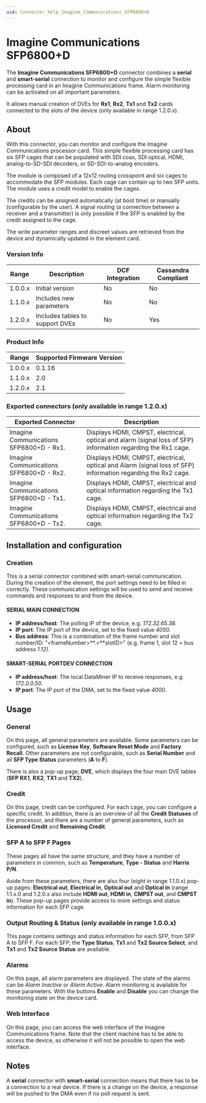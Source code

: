 ```yaml
---
uid: Connector_help_Imagine_Communications_SFP6800+D
---
```


# Imagine Communications SFP6800+D

The **Imagine Communications SFP6800+D** connector combines a **serial** and **smart-serial** connection to monitor and configure the simple flexible processing card in an Imagine Communications frame. Alarm monitoring can be activated on all important parameters.

It allows manual creation of DVEs for **Rx1**, **Rx2**, **Tx1** and **Tx2** cards connected to the slots of the device (only available in range 1.2.0.x).

## About

With this connector, you can monitor and configure the Imagine Communications processor card. This simple flexible processing card has six SFP cages that can be populated with SDI coax, SDI optical, HDMI, analog-to-SD-SDI decoders, or SD-SDI-to-analog encoders.

The module is composed of a 12x12 routing crosspoint and six cages to accommodate the SFP modules. Each cage can contain up to two SFP units. The module uses a credit model to enable the cages.

The credits can be assigned automatically (at boot time) or manually (configurable by the user). A signal routing (a connection between a receiver and a transmitter) is only possible if the SFP is enabled by the credit assigned to the cage.

The write parameter ranges and discreet values are retrieved from the device and dynamically updated in the element card.

### Version Info

| **Range** | **Description**                 | **DCF Integration** | **Cassandra Compliant** |
|------------------|---------------------------------|---------------------|-------------------------|
| 1.0.0.x          | Initial version                 | No                  | No                      |
| 1.1.0.x          | Includes new parameters         | No                  | No                      |
| 1.2.0.x          | Includes tables to support DVEs | No                  | Yes                     |

### Product Info

| Range | Supported Firmware Version |
|------------------|-----------------------------|
| 1.0.0.x          | 0.1.16                      |
| 1.1.0.x          | 2.0                         |
| 1.2.0.x          | 2.1                         |

### Exported connectors (only available in range 1.2.0.x)

| **Exported Connector**                   | **Description**                                                                                              |
|-----------------------------------------|--------------------------------------------------------------------------------------------------------------|
| Imagine Communications SFP6800+D - Rx1. | Displays HDMI, CMPST, electrical, optical and alarm (signal loss of SFP) information regarding the Rx1 cage. |
| Imagine Communications SFP6800+D - Rx2. | Displays HDMI, CMPST, electrical, optical and Alarm (signal loss of SFP) information regarding the Rx2 cage. |
| Imagine Communications SFP6800+D - Tx1. | Displays HDMI, CMPST, electrical and optical information regarding the Tx1 cage.                             |
| Imagine Communications SFP6800+D - Tx2. | Displays HDMI, CMPST, electrical and optical information regarding the Tx2 cage.                             |

## Installation and configuration

### Creation

This is a serial connector combined with smart-serial communication. During the creation of the element, the port settings need to be filled in correctly. These communication settings will be used to send and receive commands and responses to and from the device.

#### SERIAL MAIN CONNECTION

- **IP address/host**: The polling IP of the device, e.g. *172.32.65.38.*
- **IP port**: The IP port of the device, set to the fixed value *4050.*
- **Bus address**: This is a combination of the frame number and slot number/ID: "\<frameNumber\>**.\<**slotID\>" (e.g. frame 1, slot 12 = bus address *1.12).*

#### SMART-SERIAL PORTDEV CONNECTION

- **IP address/host**: The local DataMiner IP to receive responses, e.g. *172.0.0.50*.
- **IP port**: The IP port of the DMA, set to the fixed value *4000.*

## Usage

### General

On this page, all general parameters are available. Some parameters can be configured, such as **License Key**, **Software Reset Mode** and **Factory Recall**. Other parameters are not configurable, such as **Serial Number** and all **SFP Type Status** parameters (**A** to **F**).

There is also a pop-up page, **DVE**, which displays the four main DVE tables (**SFP RX1**, **RX2**, **TX1** and **TX2**).

### Credit

On this page, credit can be configured. For each cage, you can configure a specific credit. In addition, there is an overview of all the **Credit Statuses** of the processor, and there are a number of general parameters, such as **Licensed Credit** and **Remaining Credit**.

### SFP A to SFP F Pages

These pages all have the same structure, and they have a number of parameters in common, such as **Temperature**, **Type - Status** and **Harris P/N**.

Aside from these parameters, there are also four (eight in range 1.1.0.x) pop-up pages: **Electrical out**, **Electrical in**, **Optical out** and **Optical in** (range 1.1.x.0 and 1.2.0.x also include **HDMI out**, **HDMI in**, **CMPST out**, and **CMPST in**). These pop-up pages provide access to more settings and status information for each SFP cage.

### Output Routing & Status (only available in range 1.0.0.x)

This page contains settings and status information for each SFP, from SFP A to SFP F. For each SFP, the **Type Status**, **Tx1** and **Tx2 Source Select**, and **Tx1** and **Tx2 Source Status** are available.

### Alarms

On this page, all alarm parameters are displayed. The state of the alarms can be *Alarm Inactive* or *Alarm Active*. Alarm monitoring is available for these parameters. With the buttons **Enable** and **Disable** you can change the monitoring state on the device card.

### Web Interface

On this page, you can access the web interface of the Imagine Communications frame. Note that the client machine has to be able to access the device, as otherwise it will not be possible to open the web interface.

## Notes

A **serial** connector with **smart-serial** connection means that there has to be a connection to a real device. If there is a change on the device, a response will be pushed to the DMA even if no poll request is sent.
